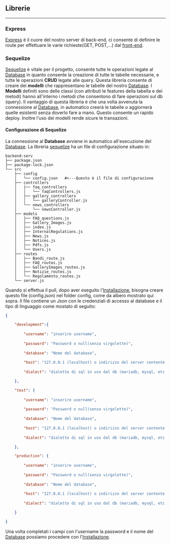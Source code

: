 
## Librerie
---
### Express
<a href=https://expressjs.com/it/guide/routing.html>Express</a> è il cuore del nostro server di back-end, ci consente di definire le route per effettuare le varie richieste(GET, POST,...) dal [front-end](Front-end.md).  

### Sequelize
<a href=https://sequelize.org/docs/v6/category/core-concepts>Sequelize</a> è vitale per il progetto, consente tutte le operazioni legate al [Database](Database.md) in quanto consente la creazione di tutte le tabelle necessarie, e tutte le operazioni **CRUD** legate alle query.
Questa libreria consente di creare dei **modelli** che rappresentano le tabelle del nostro [Database](Database.md). I **Modelli** definiti sono delle classi (con attributi le features della tabella e dei metodi) hanno all'interno i metodi che consentono di fare operazioni sul db (query).
Il vantaggio di questa libreria è che una volta avvenuta la connessione al [Database](Database.md), in automatico creerà le tabelle o aggiornerà quelle esistenti senza doverlo fare a mano. Questo consente un rapido deploy. Inoltre l'uso dei modelli rende sicure le transazioni.

#### Configurazione di Sequelize

La connessione al **Database** avviene in automatico all'esecuzione del [Database](Database.md). La libreria [sequelize](Back-end.md#sequelize) ha un file di configurazione situato in: 
```shell
backend-serv
├── package.json
├── package-lock.json
└── src
    ├── config
    │   └── config.json   #<---Questo è il file di configurazione
    ├── controllers
    │   ├── faq_controllers
    │   │   └── faqControllers.js
    │   ├── gallery_controllers
    │   │   └── galleryController.js
    │   └── news_controllers
    │       └── newsController.js
    ├── models
    │   ├── FAQ_questions.js
    │   ├── Gallery_Images.js
    │   ├── index.js
    │   ├── InternalRegulations.js
    │   ├── News.js
    │   ├── Notices.js
    │   ├── Pdfs.js
    │   └── Users.js
    ├── routes
    │   ├── Bandi_route.js
    │   ├── FAQ_routes.js
    │   ├── GalleryImages_routes.js
    │   ├── Notizie_routes.js
    │   └── Regolamento_routes.js
    └── server.js
```

Quando si effettua il pull, dopo aver eseguito l'[Installazione](Installazione.md), bisogna creare questo file (config.json) nel folder config, come da albero mostrato quì sopra. Il file contiene un *Json* con le credenziali di accesso al database e il tipo di linguaggio come mostato di seguito:
```json
{

	"development":{
	
		"username": "inserire username",
		
		"password": "Password o null(senza virgolette)",
		
		"database": "Nome del database",
		
		"host": "127.0.0.1 (localhost) o indirizzo del server contente il db",
		
		"dialect": "dialetto di sql in uso dal db (mariadb, mysql, etc...)"

	},

	"test": {
	
		"username": "inserire username",
		
		"password": "Password o null(senza virgolette)",
		
		"database": "Nome del database",
		
		"host": "127.0.0.1 (localhost) o indirizzo del server contente il db",
		
		"dialect": "dialetto di sql in uso dal db (mariadb, mysql, etc...)"

	},

	"production": {
		
		"username": "inserire username",
		
		"password": "Password o null(senza virgolette)",
		
		"database": "Nome del database",
		
		"host": "127.0.0.1 (localhost) o indirizzo del server contente il db",
		
		"dialect": "dialetto di sql in uso dal db (mariadb, mysql, etc...)"

	}

}
```

Una volta completati i campi con l'username la password e il nome del [Database](Database.md) possiamo procedere con l'[Installazione](Installazione.md).

